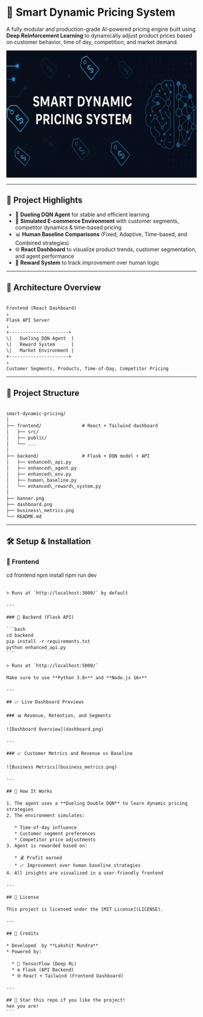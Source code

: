 
# 🧠 Smart Dynamic Pricing System

A fully modular and production-grade AI-powered pricing engine built using **Deep Reinforcement Learning** to dynamically adjust product prices based on customer behavior, time of day, competition, and market demand.

![Banner](banner.png)

---

## 🚀 Project Highlights

- 🎯 **Dueling DQN Agent** for stable and efficient learning  
- 🛒 **Simulated E-commerce Environment** with customer segments, competitor dynamics & time-based pricing  
- 📊 **Human Baseline Comparisons** (Fixed, Adaptive, Time-based, and Combined strategies)  
- 🌐 **React Dashboard** to visualize product trends, customer segmentation, and agent performance  
- 🔬 **Reward System** to track improvement over human logic  

---

## 🧠 Architecture Overview

```

Frontend (React Dashboard)
↓
Flask API Server
↓
+----------------------+
\|   Dueling DQN Agent  |
\|   Reward System      |
\|   Market Environment |
+----------------------+
↓
Customer Segments, Products, Time-of-Day, Competitor Pricing

```

---

## 📂 Project Structure

```

smart-dynamic-pricing/
│
├── frontend/               # React + Tailwind dashboard
│   ├── src/
│   ├── public/
│   └── ...
│
├── backend/                # Flask + DQN model + API
│   ├── enhanced\_api.py
│   ├── enhanced\_agent.py
│   ├── enhanced\_env.py
│   ├── human\_baseline.py
│   └── enhanced\_reward\_system.py
│
├── banner.png
├── dashboard.png
├── business\_metrics.png
└── README.md

````

---

## 🛠️ Setup & Installation

### 🔹 Frontend


cd frontend
npm install
npm run dev
````

> Runs at `http://localhost:3000/` by default

---

### 🔹 Backend (Flask API)

```bash
cd backend
pip install -r requirements.txt
python enhanced_api.py
```

> Runs at `http://localhost:5000/`

Make sure to use **Python 3.8+** and **Node.js 16+**

---

## 📈 Live Dashboard Previews

### 📊 Revenue, Retention, and Segments

![Dashboard Overview](dashboard.png)

---

### 📈 Customer Metrics and Revenue vs Baseline

![Business Metrics](business_metrics.png)

---

## 🧪 How It Works

1. The agent uses a **Dueling Double DQN** to learn dynamic pricing strategies
2. The environment simulates:

   * Time-of-day influence
   * Customer segment preferences
   * Competitor price adjustments
3. Agent is rewarded based on:

   * 💰 Profit earned
   * 📈 Improvement over human baseline strategies
4. All insights are visualized in a user-friendly frontend

---

## 📜 License

This project is licensed under the [MIT License](LICENSE).

---

## 🙌 Credits

* Developed  by **Lakshit Mundra**
* Powered by:

  * 🧠 TensorFlow (Deep RL)
  * ⚙️ Flask (API Backend)
  * 🌐 React + Tailwind (Frontend Dashboard)

---

## 🌟 Star this repo if you like the project!
hen you are!
```
